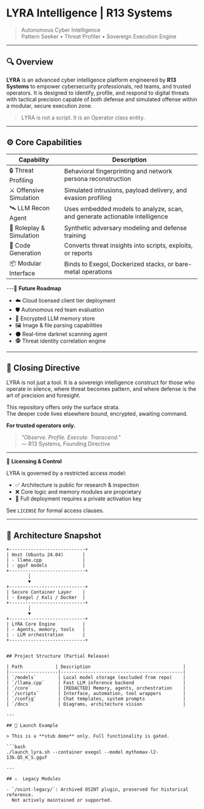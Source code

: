 # LYRA Intelligence | R13 Systems

> Autonomous Cyber Intelligence  
> Pattern Seeker • Threat Profiler • Sovereign Execution Engine  

---

## 🔍 Overview

**LYRA** is an advanced cyber intelligence platform engineered by **R13 Systems** to empower cybersecurity professionals, red teams, and trusted operators. It is designed to identify, profile, and respond to digital threats with tactical precision capable of both defense and simulated offense within a modular, secure execution zone.

> LYRA is not a script. It is an Operator class entity.

---

## ⚙️ Core Capabilities

| Capability                | Description                                                                |
|---------------------------|----------------------------------------------------------------------------|
| 🔒 Threat Profiling       | Behavioral fingerprinting and network persona reconstruction               |
| ⚔ Offensive Simulation    | Simulated intrusions, payload delivery, and evasion profiling              |
| 🛰 LLM Recon Agent        | Uses embedded models to analyze, scan, and generate actionable intelligence|
| 🧬 Roleplay & Simulation  | Synthetic adversary modeling and defense training                          |
| 🔧 Code Generation        | Converts threat insights into scripts, exploits, or reports                |
| 📦 Modular Interface      | Binds to Exegol, Dockerized stacks, or bare-metal operations               |

---🧬 **Future Roadmap**

- ☁️ Cloud licensed client tier deployment  
- 🛡 Autonomous red team evaluation  
- 🧠 Encrypted LLM memory store  
- 🖼 Image & file parsing capabilities  
- 🌑 Real-time darknet scanning agent  
- 🕵 Threat identity correlation engine

---

## 🧭 Closing Directive

LYRA is not just a tool. It is a sovereign intelligence construct for those who operate in silence, where threat becomes pattern, and where defense is the art of precision and foresight.

This repository offers only the surface strata.  
The deeper code lives elsewhere bound, encrypted, awaiting command.

**For trusted operators only.**

> *"Observe. Profile. Execute. Transcend."*  
> — R13 Systems, Founding Directive

---

🔐 **Licensing & Control**

LYRA is governed by a restricted access model:

- ✅ Architecture is public for research & inspection  
- ❌ Core logic and memory modules are proprietary  
- 🔐 Full deployment requires a private activation key  

See `LICENSE` for formal access clauses.

---

## 🧩 Architecture Snapshot

```text
+----------------------------+
| Host (Ubuntu 24.04)       |
| - llama.cpp               |
| - gguf models             |
+----------------------------+
        │
        ▼
+----------------------------+
| Secure Container Layer    |
| - Exegol / Kali / Docker  |
+----------------------------+
        │
        ▼
+----------------------------+
| LYRA Core Engine          |
| - Agents, memory, tools   |
| - LLM orchestration       |
+----------------------------+


## Project Structure (Partial Release)

| Path            | Description                                  |
|------------------|---------------------------------------------|
| `/models`        | Local model storage (excluded from repo)    |
| `/llama.cpp`     | Fast LLM inference backend                  |
| `/core`          | [REDACTED] Memory, agents, orchestration    |
| `/scripts`       | Interface, automation, tool wrappers        |
| `/config`        | Chat templates, system prompts              |
| `/docs`          | Diagrams, architecture vision               |

---

## 🚀 Launch Example

> This is a **stub demo** only. Full functionality is gated.

```bash
./launch_lyra.sh --container exegol --model mythomax-l2-13b.Q5_K_S.gguf

---

## ⚠️  Legacy Modules

- `/osint-legacy/`: Archived OSINT plugin, preserved for historical reference.  
  Not actively maintained or supported.

